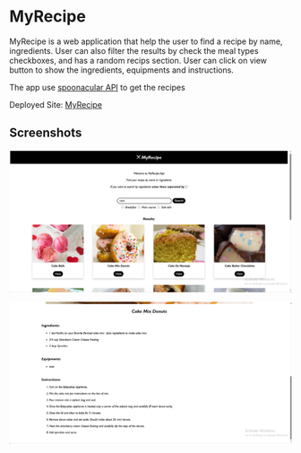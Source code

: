 # MyRecipe

MyRecipe is a web application that help the user to find a recipe by name, ingredients.
User can also filter the results by check the meal types checkboxes, and has a random recips section.
User can click on view button to show the ingredients, equipments and instructions.

The app use [spoonacular API](https://spoonacular.com/food-api) to get the recipes

Deployed Site: [MyRecipe](https://ahmedehab2022.github.io/MyRecipe/)

## Screenshots

![Home Page of MyRecipe showing the search bar and meal type filters](/Screenshots/home.png)

![Detailed recipe page showing ingredients, equipment, and instructions](/Screenshots/recipe.png)
